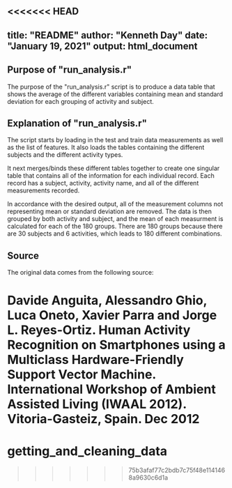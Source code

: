 <<<<<<< HEAD
---
title: "README"
author: "Kenneth Day"
date: "January 19, 2021"
output: html_document
---


## Purpose of "run_analysis.r"

The purpose of the "run_analysis.r" script is to produce a data table that shows the average of the different variables containing mean and standard deviation for each grouping of activity and subject.

## Explanation of "run_analysis.r"

The script starts by loading in the test and train data measurements as well as the list of features. It also loads the tables containing the different subjects and the different activity types.

It next merges/binds these different tables together to create one singular table that contains all of the information for each individual record. Each record has a subject, activity, activity name, and all of the different measurements recorded.

In accordance with the desired output, all of the measurement columns not representing mean or standard deviation are removed. The data is then grouped by both activity and subject, and the mean of each measurment is calculated for each of the 180 groups. There are 180 groups because there are 30 subjects and 6 activities, which leads to 180 different combinations. 

## Source

The original data comes from the following source:

Davide Anguita, Alessandro Ghio, Luca Oneto, Xavier Parra and Jorge L. Reyes-Ortiz. Human Activity Recognition on Smartphones using a Multiclass Hardware-Friendly Support Vector Machine. International Workshop of Ambient Assisted Living (IWAAL 2012). Vitoria-Gasteiz, Spain. Dec 2012
=======
# getting_and_cleaning_data
>>>>>>> 75b3afaf77c2bdb7c75f48e1141468a9630c6d1a
